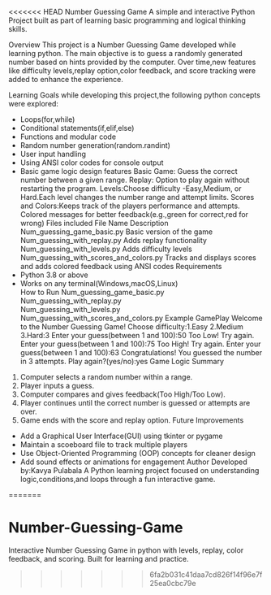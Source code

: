 <<<<<<< HEAD
Number Guessing Game
   A simple and interactive Python Project built as part of learning basic programming and logical thinking skills.

 Overview
   This project is a Number Guessing Game developed while learning python. The main objective is to guess a randomly generated number based on hints provided by the computer. Over time,new features like difficulty levels,replay option,color feedback, and score tracking were added to enhance the experience.

 Learning Goals
   while developing this project,the following python concepts were explored:
   - Loops(for,while) 
   - Conditional statements(if,elif,else)
   - Functions and modular code
   - Random number generation(random.randint)
   - User input handling
   - Using ANSI color codes for console output
   - Basic game logic design
 features
   Basic Game: Guess the correct number between a given range.
   Replay: Option to play again without restarting the program.
   Levels:Choose difficulty -Easy,Medium, or Hard.Each  level changes the number range and attempt limits.
   Scores and Colors:Keeps track of the players performance and attempts. Colored messages for better feedback(e.g.,green for correct,red for wrong)
 Files included
   File Name                                    Description  
   Num_guessing_game_basic.py                   Basic version of the game
   Num_guessing_with_replay.py                  Adds replay functionality
   Num_guessing_with_levels.py                  Adds difficulty levels
   Num_guessing_with_scores_and_colors.py       Tracks and displays scores and adds colored feedback using ANSI codes
 Requirements
   - Python 3.8 or above
   - Works on any terminal(Windows,macOS,Linux)  
 How to Run
   Num_guessing_game_basic.py                  
   Num_guessing_with_replay.py                  
   Num_guessing_with_levels.py                  
   Num_guessing_with_scores_and_colors.py 
 Example GamePlay
   Welcome to the Number Guessing Game!
   Choose difficulty:1.Easy 2.Medium 3.Hard:3
   Enter your guess(between 1 and 100):50
   Too Low! Try again.
   Enter your guess(between 1 and 100):75
   Too High! Try again.
   Enter your guess(between 1 and 100):63
   Congratulations! You guessed the number in 3 attempts.
   Play again?(yes/no):yes
 Game Logic Summary
   1. Computer selects a random number within a range.
   2. Player inputs a guess.
   3. Computer compares and gives feedback(Too High/Too Low).
   4. Player continues until the correct number is guessed or attempts are over.
   5. Game ends with the score and replay option.
 Future Improvements
   - Add a Graphical User Interface(GUI) using tkinter or pygame
   - Maintain a scoeboard file to track multiple players
   - Use Object-Oriented Programming (OOP) concepts for cleaner design
   - Add sound effects or animations for engagement
 Author
   Developed by:Kavya Pulabala
   A Python learning project focused on understanding logic,conditions,and loops through a fun interactive game.  




        
=======
# Number-Guessing-Game
Interactive Number Guessing Game in python with levels, replay, color feedback, and scoring. Built for learning and practice.
>>>>>>> 6fa2b031c41daa7cd826f14f96e7f25ea0cbc79e
